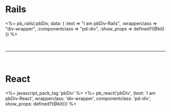 # Rails
<%= pb_rails(:pbDiv, data: { :text => "I am pbDiv-Rails", :wrapperclass => "div-wrapper", :componentclass => "pd-div", :show_props => defined?(@kit) }) %>

<br/><hr/><br/>

# React
<%= javascript_pack_tag 'pbDiv' %>
<%= pb_react('pbDiv', {text: 'I am pbDiv-React', wrapperclass: 'div-wrapper', componentclass: 'pd-div', show_props: defined?(@kit)}) %>

